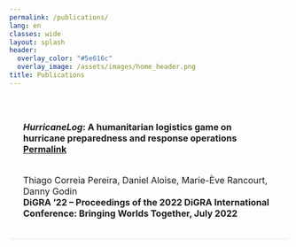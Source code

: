 ```yaml
---
permalink: /publications/
lang: en
classes: wide
layout: splash
header:
  overlay_color: "#5e616c"
  overlay_image: /assets/images/home_header.png
title: Publications
---
```


<style>

    /* publications
 **************************************************/
#pub-grid .mix {
	-ms-filter: "progid:DXImageTransform.Microsoft.Alpha(Opacity=0)";
	filter: alpha(opacity=0);
	opacity: 0;
	display: none;
}

.pitems .item {
	margin-bottom: 20px;
	width: 100%;
}

.pitems .pubmain {
	background: #fefefe;
	padding: 25px 25px 35px 25px;
	min-height: 130px;
	position: relative;

	-webkit-box-shadow: 0px 3px 3px -3px #ccc;
	box-shadow: 0px 3px 3px -3px #ccc;
	cursor: pointer;
}

.pitems .pubtitle {
	margin: 0;
	padding: 0 0 15px 0;
	font-size: 25px;
	font-weight: 300;
}

.pitems .pubmain div {
	font-size: medium;
}

.pitems .pubmain .label {
	margin-right: 10px;
}

.pitems .pubmain .pubassets {
	position: absolute;
	bottom: 0;
	right: 0;
	background: #fafafa;
	text-align: center;
	border-top: 2px solid;
}

.pitems .pubmain .pubassets a {
	color: #9b9b9b;
	padding: 5px 15px;
	float: right;
	font-size: 20px;
}

.pitems .pubmain .pubassets a:hover,.pitems .pubmain .pubassets a:focus,.pitems .pubmain .pubassets a.pubcollapse {
	background: #03cc85;
	color: #fff;
}

.pitems .pubdetails {
	background: #fff;
	padding: 25px;
	display: none;
}
</style>

<div class="pitems">
<div class="item mix jpaper mix_all" style="display:block; opacity: 1;">
<div class="pubmain">
    <div class="pubtitle">
        <h4><em>HurricaneLog</em>: A humanitarian logistics game on hurricane preparedness and response operations
        <a class="header-link" href="http://www.digra.org/digital-library/publications/hurricanelog-a-humanitarian-logistics-game-on-hurricane-preparedness-and-response-operations/" title="publication link"><span class="sr-only">Permalink</span><i class="fas fa-link"></i></a>
        </h4>
    </div>
    <div class="pubauthor">
        Thiago Correia Pereira, Daniel Aloise, Marie-Ève Rancourt, Danny Godin
    </div>
    <div class="pubcite">
        <b>DiGRA ’22 – Proceedings of the 2022 DiGRA International Conference: Bringing Worlds Together, July 2022</b>
    </div>
</div>
<div class="pubdetails" style="display: none;">
        <h4>Abstract</h4>
        Natural and man-made disasters are recurrent on the planet, causing structural, economic and social damages. More particularly, Caribbean hurricanes originated in the Atlantic annually affect the lives of thousands of people. The damages caused by such events often exceed national coping capacities, requiring the aid of non- governmental organizations (NGOs) to help the impacted population. Due to the stochastic nature of climatic disasters, humanitarian agents must be trained over diversified scenarios to improve their decision-making process, making links between past and new events. In this paper, we present a serious game that simulates Atlantic hurricane seasons and whose objective is to serve as a training tool for humanitarian logistics teams regarding disaster relief actions under time and resource constraints. We describe how the game is played, its features and learning objectives, the game design challenges and deployed solutions.
</div>
</div>
</div>